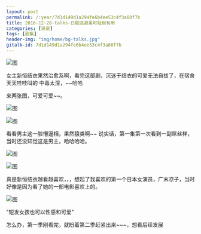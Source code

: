 ```yaml
---
layout: post
permalink: /:year/7d1d149d1a294fe6b4ee53c4f3a80f7b
title: 2016-12-28-talks-日剧逃避虽可耻但有用
categories: [说说]
tags: [剧集]
header-img: "img/home/bg-talks.jpg"
gitalk-id: 7d1d149d1a294fe6b4ee53c4f3a80f7b
---
```


![图](http://image.linxingyang.net/image/T-talks/image/2016/2016-12-28/01.jpg)


女主新恒结衣果然治愈系啊，看完这部剧，沉迷于结衣的可爱无法自拔了，在宿舍天天哇哇叫的
中毒太深，~~哈哈

来两张图，可爱可爱~~。

![图](http://image.linxingyang.net/image/T-talks/image/2016/2016-12-28/02.png)

![图](http://image.linxingyang.net/image/T-talks/image/2016/2016-12-28/01.png)



看看男主这一脸懵逼相，果然猿类啊~~ 说实话，第一集第一次看到一副屌丝样，
当时还没知觉这是男主，哈哈哈哈。

![图](http://image.linxingyang.net/image/T-talks/image/2016/2016-12-28/03.png)

![图](http://image.linxingyang.net/image/T-talks/image/2016/2016-12-28/04.png)



真是新恒结衣越看越喜欢，，，想起了我喜欢的第一个日本女演员，广末凉子，当时
好像是因为看了她的一部电影喜欢上的。

![图](http://image.linxingyang.net/image/T-talks/image/2016/2016-12-28/gmlz.jpg)


"短发女孩也可以性感和可爱"


怎么办，第一季刚看完，就盼着第二季赶紧出来~~~，想看后续发展